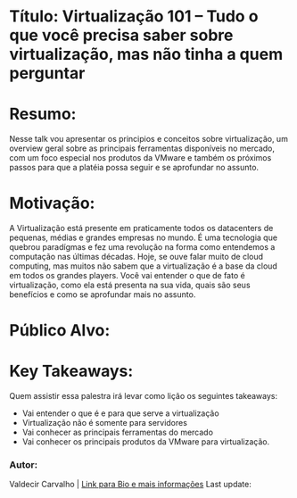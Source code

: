 # Título: Virtualização 101 – Tudo o que você precisa saber sobre virtualização, mas não tinha a quem perguntar


# Resumo:
Nesse talk vou apresentar os principios e conceitos sobre virtualização, um overview geral sobre as principais ferramentas disponíveis no mercado, com um foco especial nos produtos da VMware e também os próximos passos para que a platéia possa seguir e se aprofundar no assunto. 

# Motivação:
A Virtualização está presente em praticamente todos os datacenters de pequenas, médias e grandes empresas no mundo. É uma tecnologia que quebrou paradígmas e fez uma revolução na forma como entendemos a computação nas últimas décadas. Hoje, se ouve falar muito de cloud computing, mas muitos não sabem que a virtualização é a base da cloud em todos os grandes players. Você vai entender o que de fato é virtualização, como ela está presenta na sua vida, quais são seus benefícios e como se aprofundar mais no assunto.

# Público Alvo:


# Key Takeaways:

Quem assistir essa palestra irá levar como lição os seguintes takeaways:

+ Vai entender o que é e para que serve a virtualização
+ Virtualização não é somente para servidores
+ Vai conhecer as principais ferramentas do mercado
+ Vai conhecer os principais produtos da VMware para virtualização.

### Autor:

Valdecir Carvalho | [Link para Bio e mais informações](https://github.com/valdecircarvalho/callforpapers/blob/master/bio.md)
Last update: 

